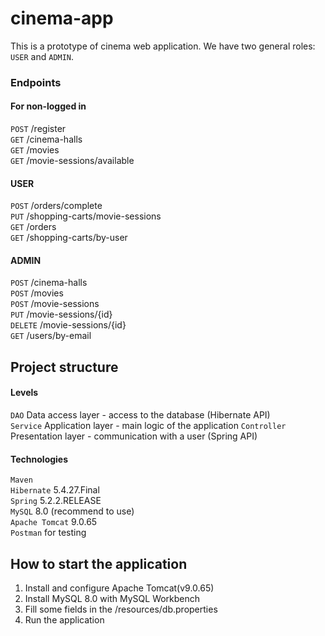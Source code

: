 # cinema-app
This is a prototype of cinema web application. We have two general roles: `USER` and `ADMIN`.
### Endpoints
#### For non-logged in
`POST` /register  
`GET` /cinema-halls  
`GET` /movies  
`GET` /movie-sessions/available  
#### USER
`POST` /orders/complete  
`PUT` /shopping-carts/movie-sessions  
`GET` /orders  
`GET` /shopping-carts/by-user  
#### ADMIN
`POST` /cinema-halls  
`POST` /movies  
`POST` /movie-sessions  
`PUT` /movie-sessions/{id}  
`DELETE` /movie-sessions/{id}  
`GET` /users/by-email  
## Project structure
#### Levels
`DAO` Data access layer - access to the database (Hibernate API)  
`Service` Application layer - main logic of the application 
`Controller` Presentation layer - communication with a user (Spring API)  
#### Technologies
`Maven`  
`Hibernate` 5.4.27.Final  
`Spring` 5.2.2.RELEASE   
`MySQL` 8.0 (recommend to use)  
`Apache Tomcat` 9.0.65  
`Postman` for testing
## How to start the application
1. Install and configure Apache Tomcat(v9.0.65)
2. Install MySQL 8.0 with MySQL Workbench
3. Fill some fields in the /resources/db.properties
4. Run the application
